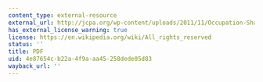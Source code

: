 ```yaml
---
content_type: external-resource
external_url: http://jcpa.org/wp-content/uploads/2011/11/Occupation-Sharon.pdf
has_external_license_warning: true
license: https://en.wikipedia.org/wiki/All_rights_reserved
status: ''
title: PDF
uid: 4e87654c-b22a-4f9a-aa45-258dede05d83
wayback_url: ''
---
```

